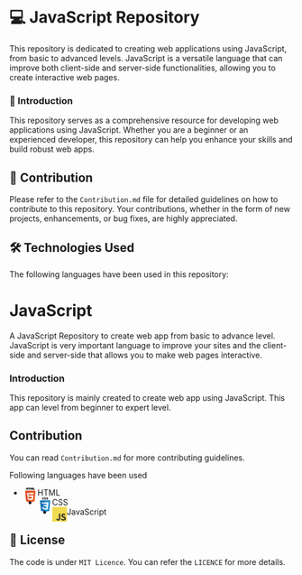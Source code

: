 # 💻 JavaScript Repository

This repository is dedicated to creating web applications using JavaScript, from basic to advanced levels. JavaScript is a versatile language that can improve both client-side and server-side functionalities, allowing you to create interactive web pages.

### 🚀 Introduction

This repository serves as a comprehensive resource for developing web applications using JavaScript. Whether you are a beginner or an experienced developer, this repository can help you enhance your skills and build robust web apps.

## 🤝 Contribution

Please refer to the `Contribution.md` file for detailed guidelines on how to contribute to this repository. Your contributions, whether in the form of new projects, enhancements, or bug fixes, are highly appreciated.

## 🛠️ Technologies Used

The following languages have been used in this repository:
# JavaScript

A JavaScript Repository to create web app from basic to advance level. JavaScript is very important language to improve your sites and the client-side and server-side that allows you to make web pages interactive.

### Introduction

This repository is mainly created to create web app using JavaScript. This app can level from beginner to expert level.

## Contribution

You can read `Contribution.md` for more contributing guidelines.

Following languages have been used

- <img align="left" alt="HTML5" width="26px" src="https://raw.githubusercontent.com/github/explore/80688e429a7d4ef2fca1e82350fe8e3517d3494d/topics/html/html.png" /> HTML
- <img align="left" alt="CSS3" width="26px" src="https://raw.githubusercontent.com/github/explore/80688e429a7d4ef2dca1e82350fe8e3517d3494d/topics/css/css.png" /> CSS
- <img align="left" alt="JavaScript" width="26px" src="https://raw.githubusercontent.com/github/explore/80688e429a7d4ef2a1e82350fe8e3517d3494d/topics/javascript/javascript.png" /> JavaScript

## 📄 License

The code is under `MIT Licence`. You can refer the `LICENCE` for more details.
